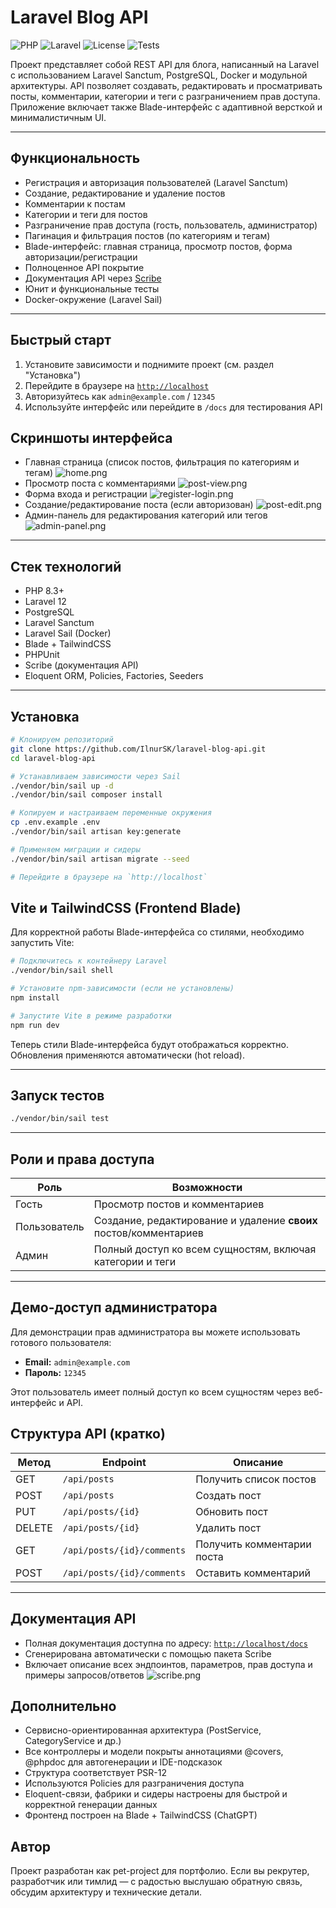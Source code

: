 # Laravel Blog API
![PHP](https://img.shields.io/badge/php-8.3-blue)
![Laravel](https://img.shields.io/badge/laravel-12-orange)
![License](https://img.shields.io/badge/license-MIT-green)
![Tests](https://img.shields.io/badge/tests-100%25-brightgreen)

Проект представляет собой REST API для блога, написанный на Laravel с использованием Laravel Sanctum, PostgreSQL, Docker и модульной архитектуры. API позволяет создавать, редактировать и просматривать посты, комментарии, категории и теги с разграничением прав доступа. Приложение включает также Blade-интерфейс с адаптивной версткой и минималистичным UI.

---

## Функциональность

- Регистрация и авторизация пользователей (Laravel Sanctum)
- Создание, редактирование и удаление постов
- Комментарии к постам
- Категории и теги для постов
- Разграничение прав доступа (гость, пользователь, администратор)
- Пагинация и фильтрация постов (по категориям и тегам)
- Blade-интерфейс: главная страница, просмотр постов, форма авторизации/регистрации
- Полноценное API покрытие
- Документация API через [Scribe](https://scribe.knuckles.wtf)
- Юнит и функциональные тесты
- Docker-окружение (Laravel Sail)

---

## Быстрый старт

1. Установите зависимости и поднимите проект (см. раздел "Установка")
2. Перейдите в браузере на [`http://localhost`](http://localhost)
3. Авторизуйтесь как `admin@example.com` / `12345`
4. Используйте интерфейс или перейдите в `/docs` для тестирования API


## Скриншоты интерфейса

- Главная страница (список постов, фильтрация по категориям и тегам)
![home.png](docs/images/home.png)
- Просмотр поста с комментариями
![post-view.png](docs/images/post-view.png)
- Форма входа и регистрации
![register-login.png](docs/images/register-login.png)
- Создание/редактирование поста (если авторизован)
![post-edit.png](docs/images/post-edit.png)
- Админ-панель для редактирования категорий или тегов
![admin-panel.png](docs/images/admin-panel.png)
---

## Стек технологий

- PHP 8.3+
- Laravel 12
- PostgreSQL
- Laravel Sanctum
- Laravel Sail (Docker)
- Blade + TailwindCSS
- PHPUnit
- Scribe (документация API)
- Eloquent ORM, Policies, Factories, Seeders
---

## Установка

```bash
# Клонируем репозиторий
git clone https://github.com/IlnurSK/laravel-blog-api.git
cd laravel-blog-api

# Устанавливаем зависимости через Sail
./vendor/bin/sail up -d
./vendor/bin/sail composer install

# Копируем и настраиваем переменные окружения
cp .env.example .env
./vendor/bin/sail artisan key:generate

# Применяем миграции и сидеры
./vendor/bin/sail artisan migrate --seed

# Перейдите в браузере на `http://localhost`
```
## Vite и TailwindCSS (Frontend Blade)

Для корректной работы Blade-интерфейса со стилями, необходимо запустить Vite:

```bash
# Подключитесь к контейнеру Laravel
./vendor/bin/sail shell

# Установите npm-зависимости (если не установлены)
npm install

# Запустите Vite в режиме разработки
npm run dev
````
Теперь стили Blade-интерфейса будут отображаться корректно. Обновления применяются автоматически (hot reload).

---

## Запуск тестов

```bash
./vendor/bin/sail test
```

---

## Роли и права доступа

| Роль         | Возможности                                                       |
| ------------ |-------------------------------------------------------------------|
| Гость        | Просмотр постов и комментариев                                    |
| Пользователь | Создание, редактирование и удаление **своих** постов/комментариев |
| Админ        | Полный доступ ко всем сущностям, включая категории и теги         |


---

## Демо-доступ администратора

Для демонстрации прав администратора вы можете использовать готового пользователя:

- **Email:** `admin@example.com`
- **Пароль:** `12345`

Этот пользователь имеет полный доступ ко всем сущностям через веб-интерфейс и API.


## Структура API (кратко)

| Метод  | Endpoint                   | Описание                   |
| ------ | -------------------------- | -------------------------- |
| GET    | `/api/posts`               | Получить список постов     |
| POST   | `/api/posts`               | Создать пост               |
| PUT    | `/api/posts/{id}`          | Обновить пост              |
| DELETE | `/api/posts/{id}`          | Удалить пост               |
| GET    | `/api/posts/{id}/comments` | Получить комментарии поста |
| POST   | `/api/posts/{id}/comments` | Оставить комментарий       |

---

## Документация API
- Полная документация доступна по адресу: [`http://localhost/docs`](http://localhost/docs)
- Сгенерирована автоматически с помощью пакета Scribe
- Включает описание всех эндпоинтов, параметров, прав доступа и примеры запросов/ответов
![scribe.png](docs/images/scribe.png)

## Дополнительно
- Сервисно-ориентированная архитектура (PostService, CategoryService и др.)
- Все контроллеры и модели покрыты аннотациями @covers, @phpdoc для автогенерации и IDE-подсказок
- Структура соответствует PSR-12
- Используются Policies для разграничения доступа
- Eloquent-связи, фабрики и сидеры настроены для быстрой и корректной генерации данных
- Фронтенд построен на Blade + TailwindCSS (ChatGPT)

## Автор
Проект разработан как pet-project для портфолио.
Если вы рекрутер, разработчик или тимлид — с радостью выслушаю обратную связь, обсудим архитектуру и технические детали.

